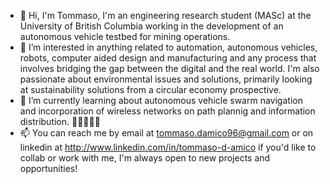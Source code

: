 - 👋 Hi, I'm Tommaso, I'm an engineering research student (MASc) at the University of British Columbia working in the development of an autonomous vehicle testbed for mining operations.
- 👀 I’m interested in anything related to automation, autonomous vehicles, robots, computer aided design and manufacturing and any process that involves bridging the gap between the digital and the real world. 
I'm also passionate about environmental issues and solutions, primarily looking at sustainability solutions from a circular economy prospective.
- 🌱 I’m currently learning about autonomous vehicle swarm navigation and incorporation of wireless networks on path plannig and information distribution. 🚗🚗📡🚗🚗
- 📫 You can reach me by email at tommaso.damico96@gmail.com or on linkedin at http://www.linkedin.com/in/tommaso-d-amico if you'd like to collab or work with me, I'm always open to new projects and opportunities!

<!---
tdam2112/tdam2112 is a ✨ special ✨ repository because its `README.md` (this file) appears on your GitHub profile.
You can click the Preview link to take a look at your changes.
--->
